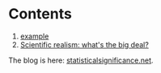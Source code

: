 Contents
================================================================================

1.  [example](example.html)
1.  [Scientific realism: what's the big deal?](scientific-realism-whats-the-big-deal.html)

The blog is here: [statisticalsignificance.net](http://statisticalsignificance.net/).


